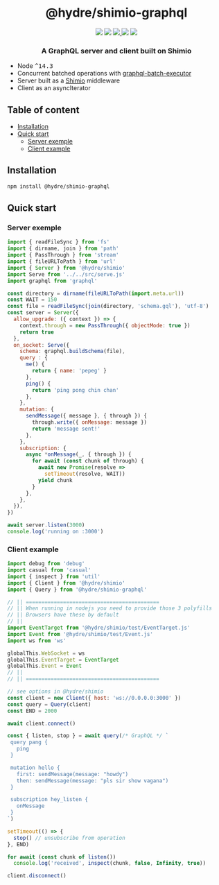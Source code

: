 <h1 align=center>@hydre/shimio-graphql</h1>
<p align=center>
  <img src="https://img.shields.io/github/license/hydreio/shimio-graphql.svg?style=for-the-badge" />
  <img src="https://img.shields.io/codecov/c/github/hydreio/shimio-graphql/edge?logo=codecov&style=for-the-badge"/>
  <a href="https://www.npmjs.com/package/@hydre/shimio-graphql">
    <img src="https://img.shields.io/npm/v/@hydre/shimio-graphql.svg?logo=npm&style=for-the-badge" />
  </a>
  <img src="https://img.shields.io/npm/dw/@hydre/shimio-graphql?logo=npm&style=for-the-badge" />
  <img src="https://img.shields.io/github/workflow/status/hydreio/shimio-graphql/CI?logo=Github&style=for-the-badge" />
</p>

<h3 align=center>A GraphQL server and client built on Shimio</h3>

- Node <kbd>^14.3</kbd>
- Concurrent batched operations with [graphql-batch-executor](https://github.com/HydreIO/graphql-batch-executor)
- Server built as a [Shimio](https://github.com/HydreIO/shimio) middleware
- Client as an asyncIterator

## Table of content <!-- omit in toc -->

- [Installation](#installation)
- [Quick start](#quick-start)
  - [Server exemple](#server-exemple)
  - [Client example](#client-example)

## Installation

```sh
npm install @hydre/shimio-graphql
```

## Quick start

### Server exemple
```js
import { readFileSync } from 'fs'
import { dirname, join } from 'path'
import { PassThrough } from 'stream'
import { fileURLToPath } from 'url'
import { Server } from '@hydre/shimio'
import Serve from '../../src/serve.js'
import graphql from 'graphql'

const directory = dirname(fileURLToPath(import.meta.url))
const WAIT = 150
const file = readFileSync(join(directory, 'schema.gql'), 'utf-8')
const server = Server({
  allow_upgrade: ({ context }) => {
    context.through = new PassThrough({ objectMode: true })
    return true
  },
  on_socket: Serve({
    schema: graphql.buildSchema(file),
    query : {
      me() {
        return { name: 'pepeg' }
      },
      ping() {
        return 'ping pong chin chan'
      },
    },
    mutation: {
      sendMessage({ message }, { through }) {
        through.write({ onMessage: message })
        return 'message sent!'
      },
    },
    subscription: {
      async *onMessage(_, { through }) {
        for await (const chunk of through) {
          await new Promise(resolve =>
            setTimeout(resolve, WAIT))
          yield chunk
        }
      },
    },
  }),
})

await server.listen(3000)
console.log('running on :3000')
```

### Client example

```js
import debug from 'debug'
import casual from 'casual'
import { inspect } from 'util'
import { Client } from '@hydre/shimio'
import { Query } from '@hydre/shimio-graphql'

// || ===========================================
// || When running in nodejs you need to provide those 3 polyfills
// || Browsers have these by default
// ||
import EventTarget from '@hydre/shimio/test/EventTarget.js'
import Event from '@hydre/shimio/test/Event.js'
import ws from 'ws'

globalThis.WebSocket = ws
globalThis.EventTarget = EventTarget
globalThis.Event = Event
// ||
// || ===========================================

// see options in @hydre/shimio
const client = new Client({ host: 'ws://0.0.0.0:3000' })
const query = Query(client)
const END = 2000

await client.connect()

const { listen, stop } = await query(/* GraphQL */ `
 query pang {
   ping
 }

 mutation hello {
   first: sendMessage(message: "howdy")
   then: sendMessage(message: "pls sir show vagana")
 }

 subscription hey_listen {
   onMessage
 }
`)

setTimeout(() => {
  stop() // unsubscribe from operation
}, END)

for await (const chunk of listen())
  console.log('received', inspect(chunk, false, Infinity, true))

client.disconnect()
```

